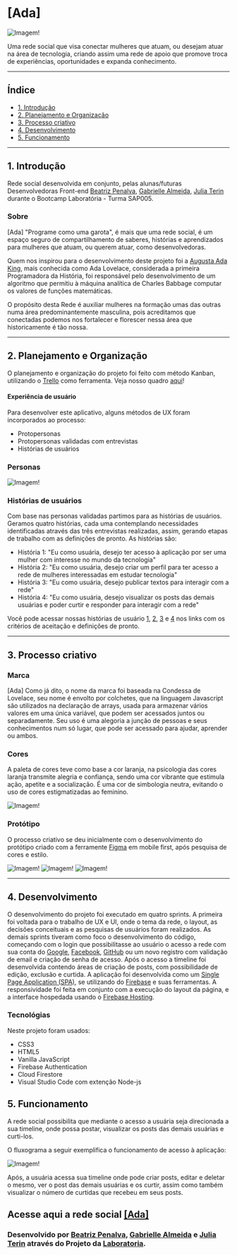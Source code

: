 # [Ada]

![Imagem!](./src/img/logo.png)

Uma rede social que visa conectar mulheres que atuam, ou desejam atuar na área de tecnologia, criando assim uma rede de apoio que promove troca de experiências, oportunidades e expanda conhecimento.

---
## Índice

- [1. Introdução](#1-introdução)
- [2. Planejamento e Organização](#2-planejamento-e-organização)
- [3. Processo criativo](#3-processo-criativo)
- [4. Desenvolvimento](#4-desenvolvimento)
- [5. Funcionamento](#5-funcionamento)

---
## 1. Introdução

Rede social desenvolvida em conjunto, pelas alunas/futuras Desenvolvedoras Front-end [Beatriz Penalva](https://github.com/beatrizpenalva), [Gabrielle Almeida](https://github.com/GabrielleAlmeida), [Julia Terin](https://github.com/JuliaTerin) durante o Bootcamp Laboratória - Turma SAP005.

### Sobre 

[Ada] "Programe como uma garota", é mais que uma rede social, é um espaço seguro de compartilhamento de saberes, histórias e aprendizados para mulheres que atuam, ou querem atuar, como desenvolvedoras.

Quem nos inspirou para o desenvolvimento deste projeto foi a  [Augusta Ada King](https://pt.wikipedia.org/wiki/Ada_Lovelace), mais conhecida como Ada Lovelace, considerada a primeira Programadora da História, foi responsável pelo desenvolvimento de um algoritmo que permitiu à máquina analítica de Charles Babbage computar os valores de funções matemáticas.

O propósito desta Rede é auxiliar mulheres na formação umas das outras numa área predominantemente masculina, pois acreditamos que conectadas podemos nos fortalecer e florescer nessa área que historicamente é tão nossa.

---
## 2. Planejamento e Organização

O planejamento e organização do projeto foi feito com método Kanban, utilizando o [Trello](https://trello.com/) como ferramenta. Veja nosso quadro [aqui](https://trello.com/b/0PEjsA2s/ada-rede-social)!


#### Experiência de usuário
Para desenvolver este aplicativo, alguns métodos de UX foram incorporados ao processo:
- Protopersonas
- Protopersonas validadas com entrevistas
- Histórias de usuários

### Personas

  ![Imagem!](./src/img/protopersonas.jpg)

### Histórias de usuários

Com base nas personas validadas partimos para as histórias de usuários. Geramos quatro histórias, cada uma contemplando necessidades identificadas através das três entrevistas realizadas, assim, gerando etapas de trabalho com as definições de pronto.
As histórias são:

- História 1: "Eu como usuária, desejo ter acesso à aplicação por ser uma mulher com interesse no mundo da tecnologia"
- História 2: "Eu como usuária, desejo criar um perfil para ter acesso a rede de mulheres interessadas em estudar tecnologia"
- História 3: "Eu como usuária, desejo publicar textos para interagir com a rede"
- História 4: "Eu como usuária, desejo visualizar os posts das demais usuárias e poder curtir e responder para interagir com a rede"

Você pode acessar nossas histórias de usuário [1](https://trello.com/c/5bjq1Ybp/15-hist%C3%B3ria-1-eu-como-usu%C3%A1ria-desejo-ter-acesso-%C3%A0-aplica%C3%A7%C3%A3o-por-ser-uma-mulher-com-interesse-no-mundo-da-tecnologia), [2](https://trello.com/c/tn2pc25i/16-hist%C3%B3ria-2-eu-como-usu%C3%A1ria-desejo-criar-um-perfil-para-ter-acesso-a-rede-de-mulheres-interessadas-em-estudar-tecnologia), [3](https://trello.com/c/fmmifLKo/36-hist%C3%B3ria-3-eu-como-usu%C3%A1ria-desejo-publicar-textos-para-interagir-com-a-rede) e [4](https://trello.com/c/CYSdJ3aL/31-hist%C3%B3ria-4-eu-como-usu%C3%A1ria-desejo-visualizar-os-posts-das-demais-usu%C3%A1rias-e-poder-curtir-e-responder-para-interagir-com-a-rede) nos links com os critérios de aceitação e definições de pronto. 

---
## 3. Processo criativo

### Marca

[Ada]
Como já dito, o nome da marca foi baseada na Condessa de Lovelace, seu nome é envolto por colchetes, que na linguagem Javascript são utilizados na declaração de arrays, usada para armazenar vários valores em uma única variável, que podem ser acessados juntos ou separadamente. Seu uso é uma alegoria a junção de pessoas e seus conhecimentos num só lugar, que pode ser acessado para ajudar, aprender ou ambos.

### Cores

A paleta de cores teve como base a cor laranja, na psicologia das cores laranja transmite alegria e confiança, sendo uma cor vibrante que estimula ação, apetite e a socialização. É uma cor de simbologia neutra, evitando o uso de cores estigmatizadas ao feminino. 
 
  ![Imagem!](./src/img/paleta.jpg)

### Protótipo

O processo criativo se deu inicialmente com o desenvolvimento do protótipo criado com a ferramente [Figma](https://www.figma.com/) em mobile first, após pesquisa de cores e estilo.

  ![Imagem!](./src/img/prot_mobile.jpg)
  ![Imagem!](./src/img/prot_loginDesktop.jpg)
  ![Imagem!](./src/img/prot_perfiltimelineDesktop.jpg)

---
## 4. Desenvolvimento

O desenvolvimento do projeto foi executado em quatro sprints. A primeira foi voltada para o trabalho de UX e UI, onde o tema da rede, o layout, as decisões conceituais e as pesquisas de usuários foram realizados. As demais sprints tiveram como foco o desenvolvimento do código, começando com o login que possibilitasse ao usuário o acesso a rede com sua conta do [Google](https://www.google.com/intl/pt-BR/account/about/), [Facebook](www.facebook.com), [GitHub](GitHubgithub.com) ou um novo registro com validação de email e criação de senha de acesso. Após o acesso a timeline foi desenvolvida contendo áreas de criação de posts, com possibilidade de edição, exclusão e curtida. 
A aplicação foi desenvolvida como um [Single Page Application (SPA)](https://pt.wikipedia.org/wiki/Aplicativo_de_p%C3%A1gina_%C3%BAnica), se utilizando do [Firebase](https://firebase.google.com/) e suas ferramentas. A responsividade foi feita em conjunto com a execução do layout da página, e a interface hospedada usando o [Firebase Hosting](https://firebase.google.com/docs/hosting).


### Tecnológias

Neste projeto foram usados:

<ul>
<li>CSS3</li>
<li>HTML5</li>
<li>Vanilla JavaScript</li>
<li>Firebase Authentication</li>
<li>Cloud Firestore</li>
<li>Visual Studio Code com extenção Node-js</li>
</ul>


## 5. Funcionamento 

A rede social possibilita que mediante o acesso a usuária seja direcionada a sua timeline, onde possa postar, visualizar os posts das demais usuárias e curti-los.

O fluxograma a seguir exemplifica o funcionamento de acesso à aplicação:

  ![Imagem!](./src/img/fluxograma.jpeg)

Após, a usuária acessa sua timeline onde pode criar posts, editar e deletar o mesmo, ver o post das demais usuárias e os curtir, assim como também visualizar o número de curtidas que recebeu em seus posts.



## Acesse aqui a rede social [[Ada]](social-networl-4387c.web.app)

### Desenvolvido por [Beatriz Penalva](https://github.com/beatrizpenalva), [Gabrielle Almeida](https://github.com/GabrielleAlmeida) e [Julia Terin](https://github.com/JuliaTerin) através do Projeto da [Laboratoria](https://www.laboratoria.la/).
